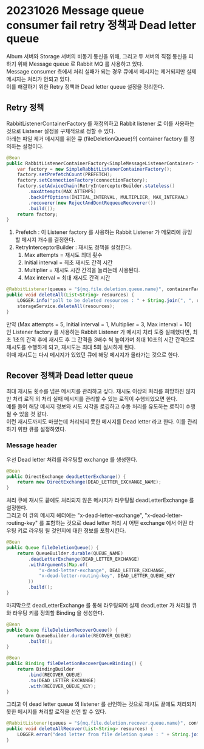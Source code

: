 # 20231026 Message queue consumer fail retry 정책과 Dead letter queue

Album 서버와 Storage 서버의 비동기 통신을 위해, 그리고 두 서버의 직접 통신을 피하기 위해 Message queue 로 Rabbit MQ 를 사용하고 있다.    
Message consumer 측에서 처리 실패가 되는 경우 큐에서 메시지는 제거되지만 실제 메시지는 처리가 안되고 있다.         
이를 해결하기 위한 Retry 정책과 Dead letter queue 설정을 정리한다.      

## Retry 정책

RabbitListenerContainerFactory 를 재정의하고 Rabbit listener 로 이를 사용하는 것으로 Listener 설정을 구체적으로 정할 수 있다.         
아래는 파일 제거 메시지를 위한 큐 (fileDeletionQueue)의 container factory 를 정의하는 설정이다.    

``` java
@Bean
public RabbitListenerContainerFactory<SimpleMessageListenerContainer> fileDeletionQueueContainerFactory(ConnectionFactory connectionFactory) {
    var factory = new SimpleRabbitListenerContainerFactory();
    factory.setPrefetchCount(PREFETCH);
    factory.setConnectionFactory(connectionFactory);
    factory.setAdviceChain(RetryInterceptorBuilder.stateless()
        .maxAttempts(MAX_ATTEMPS)
        .backOffOptions(INITIAL_INTERVAL, MULTIPLIER, MAX_INTERVAL)
        .recoverer(new RejectAndDontRequeueRecoverer())
        .build());
    return factory;
}
```

1. Prefetch : 이 Listener factory 를 사용하는 Rabbit Listener 가 메모리에 큐잉 할 메시지 개수를 결정한다. 
2. RetryInterceptorBuilder : 재시도 정책을 설정한다. 
   1. Max attempts = 재시도 최대 횟수
   2. Initial interval = 최초 재시도 간격 시간
   3. Multiplier = 재시도 시간 간격을 늘리는데 사용된다. 
   4. Max interval = 최대 재시도 간격 시간

``` java
@RabbitListener(queues = "${mq.file.deletion.queue.name}", containerFactory = FILE_DELETION_QUEUE_CF)
public void deleteAll(List<String> resources) {
    LOGGER.info("poll to be deleted resources : " + String.join(", ", resources));
    storageService.deleteAll(resources);
}
```

만약 (Max attempts = 5, Initial interval = 1, Multiplier = 3, Max interval = 10) 인 Listener factory 를 사용하는 Rabbit Listener 가 메시지 처리 도중 실패했다면, 
최초 1초의 간격 후에 재시도 후 그 간격을 3배수 씩 높여가며 최대 10초의 시간 간격으로 재시도를 수행하게 되고, 재시도는 최대 5회 실시하게 된다.    
이때 재시도는 다시 메시지가 있었던 큐에 해당 메시지가 올라가는 것으로 한다.     

## Recover 정책과 Dead letter queue

최대 재시도 횟수를 넘은 메시지를 관리하고 싶다. 재시도 이상의 처리를 희망하진 않지만 처리 로직 외 처리 실패 메시지를 관리할 수 있는 로직이 수행되었으면 한다.     
예를 들어 해당 메시지 정보와 시도 시각을 로깅하고 수동 처리를 유도하는 로직이 수행될 수 있을 것 같다.        
이런 재시도까지도 마쳤는데 처리되지 못한 메시지를 Dead letter 라고 한다. 이를 관리하기 위한 큐를 설정하였다.

### Message header 

우선 Dead letter 처리를 라우팅할 exchange 를 생성한다. 
``` java
@Bean
public DirectExchange deadLetterExchange() {
    return new DirectExchange(DEAD_LETTER_EXCHANGE_NAME);
}
```

처리 큐에 재시도 끝에도 처리되지 않은 메시지가 라우팅될 deadLetterExchange 를 설정한다.    
그리고 이 큐의 메시지 헤더에는 "x-dead-letter-exchange", "x-dead-letter-routing-key" 를 포함하는 것으로 dead letter 처리 시 어떤 exchange 에서 어떤 라우팅 키로 라우팅 될 것인지에 대한 정보를 포함시킨다. 

``` java
@Bean
public Queue fileDeletionQueue() {
    return QueueBuilder.durable(QUEUE_NAME)
        .deadLetterExchange(DEAD_LETTER_EXCHANGE)
        .withArguments(Map.of(
            "x-dead-letter-exchange", DEAD_LETTER_EXCHANGE,
            "x-dead-letter-routing-key", DEAD_LETTER_QUEUE_KEY
        ))
        .build();
}
```

마지막으로 deadLetterExchange 를 통해 라우팅되어 실제 deadLetter 가 처리될 큐와 라우팅 키를 정의할 Binding 을 생성한다.     
``` java
@Bean
public Queue fileDeletionRecoverQueue() {
    return QueueBuilder.durable(RECOVER_QUEUE)
        .build();
}

@Bean
public Binding fileDeletionRecoverQueueBinding() {
    return BindingBuilder
        .bind(RECOVER_QUEUE)
        .to(DEAD_LETTER_EXCHANGE)
        .with(RECOVER_QUEUE_KEY);
}
```

그리고 이 dead letter queue 의 listener 를 선언하는 것으로 재시도 끝에도 처리되지 못한 메시지를 처리할 로직을 선언 할 수 있다.

``` java
@RabbitListener(queues = "${mq.file.deletion.recover.queue.name}", containerFactory = FILE_DELETION_QUEUE_CF)
public void deleteAllRecover(List<String> resources) {
    LOGGER.error("dead letter from file deletion queue : " + String.join(", ", resources));
}
```
